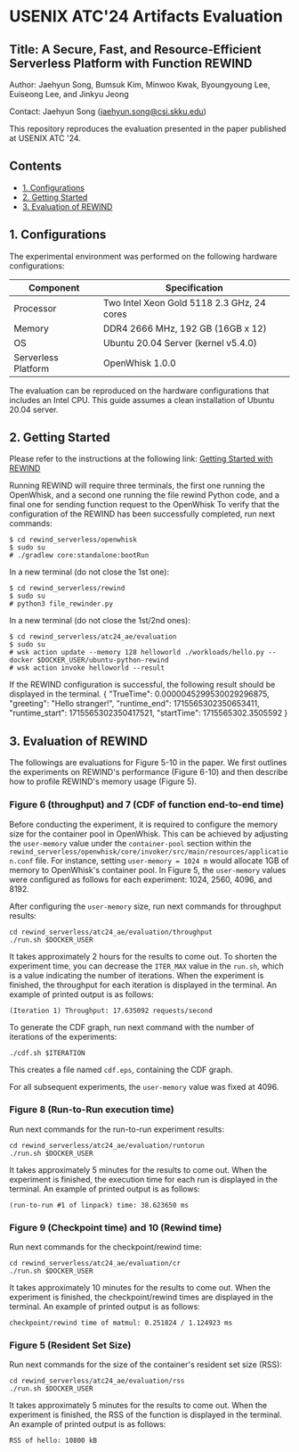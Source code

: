 
# USENIX ATC'24 Artifacts Evaluation

## Title: A Secure, Fast, and Resource-Efficient Serverless Platform with Function REWIND

Author: Jaehyun Song, Bumsuk Kim, Minwoo Kwak, Byoungyoung Lee, Euiseong Lee, and Jinkyu Jeong

Contact: Jaehyun Song (jaehyun.song@csi.skku.edu)

This repository reproduces the evaluation presented in the paper published at USENIX ATC '24.

## Contents
- [1. Configurations](#1-configurations)
- [2. Getting Started](#2-getting-started)
- [3. Evaluation of REWIND](#3-evaluation-of-rewind)

## 1. Configurations

The experimental environment was performed on the following hardware configurations:

| **Component**       | **Specification**
|---------------------|--------------------------------------------|
| Processor           | Two Intel Xeon Gold 5118 2.3 GHz, 24 cores |
| Memory              | DDR4 2666 MHz, 192 GB (16GB x 12)          |
| OS                  | Ubuntu 20.04 Server (kernel v5.4.0)        |
| Serverless Platform | OpenWhisk 1.0.0                            |

The evaluation can be reproduced on the hardware configurations that includes an Intel CPU.
This guide assumes a clean installation of Ubuntu 20.04 server.

## 2. Getting Started
Please refer to the instructions at the following link:
[Getting Started with REWIND](https://github.com/s3yonsei/rewind_serverless/tree/main?tab=readme-ov-file#2-getting-started)

Running REWIND will require three terminals, the first one running the OpenWhisk, and a second one running the file rewind Python code, and a final one for sending function request to the OpenWhisk
To verify that the configuration of the REWIND has been successfully completed, run next commands:
```
$ cd rewind_serverless/openwhisk
$ sudo su
# ./gradlew core:standalone:bootRun
```

In a new terminal (do not close the 1st one):
```
$ cd rewind_serverless/rewind
$ sudo su
# python3 file_rewinder.py
```

In a new terminal (do not close the 1st/2nd ones):
```
$ cd rewind_serverless/atc24_ae/evaluation
$ sudo su
# wsk action update --memory 128 helloworld ./workloads/hello.py --docker $DOCKER_USER/ubuntu-python-rewind
# wsk action invoke helloworld --result
```

If the REWIND configuration is successful, the following result should be displayed in the terminal.
{
    "TrueTime": 0.0000045299530029296875,
    "greeting": "Hello stranger!",
    "runtime_end": 1715565302350653411,
    "runtime_start": 1715565302350417521,
    "startTime": 1715565302.3505592
}

## 3. Evaluation of REWIND

The followings are evaluations for Figure 5-10 in the paper.
We first outlines the experiments on REWIND's performance (Figure 6-10) and then describe how to profile REWIND's memory usage (Figure 5).

### Figure 6 (throughput) and 7 (CDF of function end-to-end time)
Before conducting the experiment, it is required to configure the memory size for the container pool in OpenWhisk.
This can be achieved by adjusting the `user-memory` value under the `container-pool` section within the `rewind_serverless/openwhisk/core/invoker/src/main/resources/application.conf` file.
For instance, setting `user-memory = 1024 m` would allocate 1GB of memory to OpenWhisk's container pool.
In Figure 5, the `user-memory` values were configured as follows for each experiment: 1024, 2560, 4096, and 8192.

After configuring the `user-memory` size, run next commands for throughput results:
```
cd rewind_serverless/atc24_ae/evaluation/throughput
./run.sh $DOCKER_USER
```
It takes approximately 2 hours for the results to come out.
To shorten the experiment time, you can decrease the `ITER_MAX` value in the `run.sh`, which is a value indicating the number of iterations.
When the experiment is finished, the throughput for each iteration is displayed in the terminal.
An example of printed output is as follows:
```
(Iteration 1) Throughput: 17.635092 requests/second
```

To generate the CDF graph, run next command with the number of iterations of the experiments:
```
./cdf.sh $ITERATION
```
This creates a file named `cdf.eps`, containing the CDF graph.

For all subsequent experiments, the `user-memory` value was fixed at 4096.

### Figure 8 (Run-to-Run execution time)

Run next commands for the run-to-run experiment results:
```
cd rewind_serverless/atc24_ae/evaluation/runtorun
./run.sh $DOCKER_USER
```
It takes approximately 5 minutes for the results to come out.
When the experiment is finished, the execution time for each run is displayed in the terminal.
An example of printed output is as follows:
```
(run-to-run #1 of linpack) time: 38.623650 ms
```

### Figure 9 (Checkpoint time) and 10 (Rewind time)

Run next commands for the checkpoint/rewind time:
```
cd rewind_serverless/atc24_ae/evaluation/cr
./run.sh $DOCKER_USER
```
It takes approximately 10 minutes for the results to come out.
When the experiment is finished, the checkpoint/rewind times are displayed in the terminal.
An example of printed output is as follows:
```
checkpoint/rewind time of matmul: 0.251824 / 1.124923 ms
```

### Figure 5 (Resident Set Size)

Run next commands for the size of the container's resident set size (RSS):
```
cd rewind_serverless/atc24_ae/evaluation/rss
./run.sh $DOCKER_USER
```
It takes approximately 5 minutes for the results to come out.
When the experiment is finished, the RSS of the function is displayed in the terminal.
An example of printed output is as follows:
```
RSS of hello: 10800 kB
```
